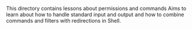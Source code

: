 This directory contains lessons about permissions and commands
Aims to learn about how to handle standard input and output and how to combine commands and filters with redirections in Shell.